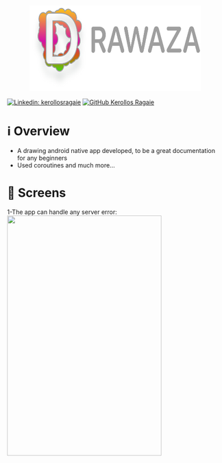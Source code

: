 <p align="center">
    <img src="app/src/main/res/drawable/full_logo.png" width="400" height="200">
</p>

[![Linkedin: kerollosragaie](https://img.shields.io/badge/-kerollosragaie-blue?style=flat-square&logo=Linkedin&logoColor=white&link=https://www.linkedin.com/in/kerollos-ragaie-youssef-b9529aa6/)](https://www.linkedin.com/in/kerollos-ragaie/)
[![GitHub Kerollos Ragaie](https://img.shields.io/github/followers/kerolosragaie?label=follow&style=social)](https://github.com/kerolosragaie)

# ℹ️ Overview
- A drawing android native app developed, to be a great documentation for any beginners
- Used coroutines and much more...

# :iphone: Screens
1-The app can handle any server error:
<img src="images/1-start_screen.gif" width="360" height="560"/>